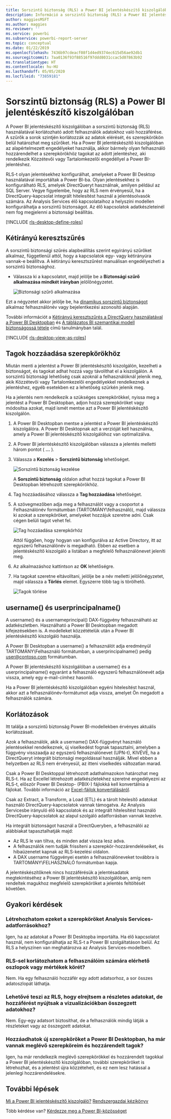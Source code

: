 ```yaml
---
title: Sorszintű biztonság (RLS) a Power BI jelentéskészítő kiszolgálóban
description: Információ a sorszintű biztonság (RLS) a Power BI jelentéskészítő kiszolgálóban való használatáról.
author: maggiesMSFT
ms.author: maggies
ms.reviewer: ''
ms.service: powerbi
ms.subservice: powerbi-report-server
ms.topic: conceptual
ms.date: 01/22/2019
ms.openlocfilehash: 7436b97cdeacf08f1d4ed9374ec615d56ae92db1
ms.sourcegitcommit: 7aa0136f93f88516f97ddd8031ccac5d07863b92
ms.translationtype: HT
ms.contentlocale: hu-HU
ms.lasthandoff: 05/05/2020
ms.locfileid: "73859181"
---
```

# <a name="row-level-security-rls-in-power-bi-report-server"></a>Sorszintű biztonság (RLS) a Power BI jelentéskészítő kiszolgálóban

A Power BI jelentéskészítő kiszolgálóban a sorszintű biztonság (RLS) használatával korlátozható adott felhasználók adatokhoz való hozzáférése. A szűrők a sorok szintjén korlátozzák az adatok elérését, és szerepkörökön belül határozhat meg szűrőket.  Ha a Power BI jelentéskészítő kiszolgálóban az alapértelmezett engedélyeket használja, akkor bármely olyan felhasználó hozzárendelhet a szerepkörökhöz tagokat az adott jelentéshez, aki rendelkezik Közzétevői vagy Tartalomkezelői engedéllyel a Power BI-jelentéshez.    

RLS-t olyan jelentésekhez konfigurálhat, amelyeket a Power BI Desktop használatával importáltak a Power BI-ba. Olyan jelentésekhez is konfigurálható RLS, amelyek DirectQueryt használnak, amilyen például az SQL Server.  Vegye figyelembe, hogy az RLS nem érvényesül, ha a DirectQuery-kapcsolat integrált hitelesítést használ a jelentésolvasók számára. Az Analysis Services élő kapcsolataihoz a helyszíni modellen konfigurálhatja a sorszintű biztonságot. Az élő kapcsolatok adatkészleteinél nem fog megjelenni a biztonsági beállítás. 

[!INCLUDE [rls-desktop-define-roles](../includes/rls-desktop-define-roles.md)]

## <a name="bidirectional-cross-filtering"></a>Kétirányú keresztszűrés

A sorszintű biztonsági szűrés alapbeállítás szerint egyirányú szűrőket alkalmaz, függetlenül attól, hogy a kapcsolatok egy- vagy kétirányúra vannak-e beállítva. A kétirányú keresztszűrést manuálisan engedélyezheti a sorszintű biztonsághoz.

- Válassza ki a kapcsolatot, majd jelölje be a **Biztonsági szűrő alkalmazása mindkét irányban** jelölőnégyzetet. 

    ![Biztonsági szűrő alkalmazása](media/row-level-security-report-server/rls-apply-security-filter.png)

Ezt a négyzetet akkor jelölje be, ha [dinamikus sorszintű biztonságot](https://docs.microsoft.com/analysis-services/tutorial-tabular-1200/supplemental-lesson-implement-dynamic-security-by-using-row-filters) alkalmaz felhasználónév vagy bejelentkezési azonosító alapján. 

További információt a [Kétirányú keresztszűrés a DirectQuery használatával a Power BI Desktopban](../desktop-bidirectional-filtering.md) és [A táblázatos BI szemantikai modell biztonságossá tétele](https://download.microsoft.com/download/D/2/0/D20E1C5F-72EA-4505-9F26-FEF9550EFD44/Securing%20the%20Tabular%20BI%20Semantic%20Model.docx) című tanulmányban talál.

[!INCLUDE [rls-desktop-view-as-roles](../includes/rls-desktop-view-as-roles.md)]


## <a name="add-members-to-roles"></a>Tagok hozzáadása szerepkörökhöz 

Miután menti a jelentést a Power BI jelentéskészítő kiszolgálón, kezelheti a biztonságot, és tagokat adhat hozzá vagy távolíthat el a kiszolgálón. A sorszintű biztonsági lehetőség csak azoknál a felhasználóknál jelenik meg, akik Közzétevői vagy Tartalomkezelői engedélyekkel rendelkeznek a jelentéshez, egyéb esetekben ez a lehetőség szürkén jelenik meg.

 Ha a jelentés nem rendelkezik a szükséges szerepkörökkel, nyissa meg a jelentést a Power BI Desktopban, adjon hozzá szerepköröket vagy módosítsa azokat, majd ismét mentse azt a Power BI jelentéskészítő kiszolgálón. 

1. A Power BI Desktopban mentse a jelentést a Power BI jelentéskészítő kiszolgálóra. A Power BI Desktopnak azt a verzióját kell használnia, amely a Power BI jelentéskészítő kiszolgálóhoz van optimalizálva.
2. A Power BI jelentéskészítő kiszolgálóban válassza a jelentés melletti három pontot ( **...** ). 

3. Válassza a **Kezelés** > **Sorszintű biztonság** lehetőséget. 

     ![Sorszintű biztonság kezelése](media/row-level-security-report-server/power-bi-report-server-rls-dialog.png)

    A **Sorszintű biztonság** oldalon adhat hozzá tagokat a Power BI Desktopban létrehozott szerepkörökhöz.

5. Tag hozzáadásához válassza a **Tag hozzáadása** lehetőséget.

1. A szövegmezőben adja meg a felhasználót vagy a csoportot a Felhasználónév formátumban (TARTOMÁNY\felhasználó), majd válassza ki azokat a szerepköröket, amelyeket hozzájuk szeretne adni. Csak cégen belüli tagot vehet fel.   

    ![Tag hozzáadása szerepkörhöz](media/row-level-security-report-server/power-bi-report-server-add-members.png)

    Attól függően, hogy hogyan van konfigurálva az Active Directory, itt az egyszerű felhasználónév is megadható. Ebben az esetben a jelentéskészítő kiszolgáló a listában a megfelelő felhasználónevet jeleníti meg.

1. Az alkalmazáshoz kattintson az **OK** lehetőségre.   

8. Ha tagokat szeretne eltávolítani, jelölje be a név melletti jelölőnégyzetet, majd válassza a **Törlés** elemet.  Egyszerre több tag is törölhető. 

    ![Tagok törlése](media/row-level-security-report-server/power-bi-report-server-delete-members.png)


## <a name="username-and-userprincipalname"></a>username() és userprincipalname()

A username() és a usernameprincipal() DAX-függvény felhasználható az adatkészletben. Használható a Power BI Desktopban megadott kifejezésekben is. A modelleket közzétételük után a Power BI jelentéskészítő kiszolgáló használja.

A Power BI Desktopban a username() a felhasználót adja eredményül TARTOMÁNY\Felhasználó formátumban, a userprincipalname() pedig user@contoso.com formátumban.

A Power BI jelentéskészítő kiszolgálóban a username() és a userprincipalname() egyaránt a felhasználó egyszerű felhasználónevét adja vissza, amely egy e-mail-címhez hasonló.

Ha a Power BI jelentéskészítő kiszolgálóban egyéni hitelesítést használ, akkor azt a felhasználónév-formátumot adja vissza, amelyet Ön megadott a felhasználók számára.  

## <a name="limitations"></a>Korlátozások 

Itt találja a sorszintű biztonság Power BI-modellekben érvényes aktuális korlátozásait. 

Azok a felhasználók, akik a username() DAX-függvényt használó jelentésekkel rendelkeznek, új viselkedést fognak tapasztalni, amelyben a függvény visszaadja az egyszerű felhasználónevet (UPN-t), KIVÉVE, ha a DirectQueryt integrált biztonsági megoldással használják.  Mivel ebben a helyzetben az RLS nem érvényesül, az itteni viselkedés változatlan marad.

Csak a Power BI Desktoppal létrehozott adathalmazokon határozhat meg RLS-t. Ha az Excellel létrehozott adatkészletekhez szeretné engedélyezni az RLS-t, először Power BI Desktop- (PBIX-) fájlokká kell konvertálnia a fájlokat. További információ az [Excel-fájlok konvertálásáról](../desktop-import-excel-workbooks.md).

Csak az Extract, a Transform, a Load (ETL) és a tárolt hitelesítő adatokat használó DirectQuery-kapcsolatok vannak támogatva. Az Analysis Servicesbe irányuló élő kapcsolatok és az integrált hitelesítést használó DirectQuery-kapcsolatok az alapul szolgáló adatforrásban vannak kezelve. 

Ha integrált biztonságot használ a DirectQueryben, a felhasználói az alábbiakat tapasztalhatják majd:
- Az RLS le van tiltva, és minden adat vissza lesz adva.
- A felhasználók nem tudják frissíteni a szerepkör-hozzárendeléseiket, és hibaüzenetet kapnak az RLS-kezelési oldalon.
- A DAX username függvényei esetén a felhasználóneveket továbbra is TARTOMÁNY\FELHASZNÁLÓ formátumban kapja. 

A jelentéskészítőknek nincs hozzáférésük a jelentésadatok megtekintéséhez a Power BI jelentéskészítő kiszolgálóban, amíg nem rendeltek magukhoz megfelelő szerepköröket a jelentés feltöltését követően. 

 

## <a name="faq"></a>Gyakori kérdések 

### <a name="can-i-create-these-roles-for-analysis-services-data-sources"></a>Létrehozhatom ezeket a szerepköröket Analysis Services-adatforrásokhoz? 

Igen, ha az adatokat a Power BI Desktopba importálta. Ha élő kapcsolatot használ, nem konfigurálhatja az RLS-t a Power BI szolgáltatáson belül. Az RLS a helyszínen van meghatározva az Analysis Services-modellben. 

### <a name="can-i-use-rls-to-limit-the-columns-or-measures-accessible-by-my-users"></a>RLS-sel korlátozhatom a felhasználóim számára elérhető oszlopok vagy mértékek körét? 

Nem. Ha egy felhasználó hozzáfér egy adott adatsorhoz, a sor összes adatoszlopát láthatja. 

### <a name="does-rls-let-me-hide-detailed-data-but-give-access-to-data-summarized-in-visuals"></a>Lehetővé teszi az RLS, hogy elrejtsem a részletes adatokat, de hozzáférést nyújtsak a vizualizációkban összegzett adatokhoz? 

Nem. Egy-egy adatsort biztosíthat, de a felhasználók mindig látják a részleteket vagy az összegzett adatokat. 

### <a name="can-i-add-new-roles-in-power-bi-desktop-if-i-already-have-existing-roles-and-members-assigned"></a>Hozzáadhatok új szerepköröket a Power BI Desktopban, ha már vannak meglévő szerepköreim és hozzárendelt tagok? 

Igen, ha már rendelkezik meglévő szerepkörökkel és hozzárendelt tagokkal a Power BI jelentéskészítő kiszolgálóban, további szerepköröket is létrehozhat, és a jelentést újra közzéteheti, és ez nem lesz hatással a jelenlegi hozzárendelésekre. 
 

## <a name="next-steps"></a>További lépések

[Mi a Power BI jelentéskészítő kiszolgáló?](get-started.md) 
[Rendszergazdai kézikönyv](admin-handbook-overview.md)  

Több kérdése van? [Kérdezze meg a Power BI-közösséget](https://community.powerbi.com/)
